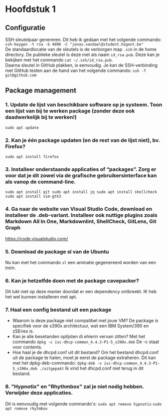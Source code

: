 # Hoofdstuk 1

## Configuratie

SSH sleutelpaar genereren. Dit heb ik gedaan met het volgende commando:  
`ssh-keygen -t rsa -b 4096 -C "jonas.vandael@student.hogent.be"`  
De standaardlocatie van de sleutels is de verborgen map `.ssh` in de home directory. De publieke sleutel is deze met als naam `id_rsa.pub`. Deze kan je bekijken met het commando `cat ~/.ssh/id_rsa.pub`.  
Daarna sleutel in GitHub plakken, is eenvoudig. Je kan de SSH-verbinding met GitHub testen aan de hand van het volgende commando: `ssh -T git@github.com`

## Package management

### 1. Update de lijst van beschikbare software op je systeem. Toon een lijst van bij te werken package (zonder deze ook daadwerkelijk bij te werken!)

`sudo apt update`

### 2. Kan je één package updaten (en de rest van de lijst niet), bv. Firefox?

`sudo apt install firefox`

### 3. Installeer onderstaande applicaties of “packages”. Zorg er voor dat je dit zowel via de grafische gebruikersinterface kan als vanop de command-line.

`sudo apt install git
sudo apt install jq
sudo apt install shellcheck
sudo apt install vim-gtk3`

### 4. Ga naar de website van Visual Studio Code, download en installeer de .deb-variant. Installeer ook nuttige plugins zoals Markdown All In One, Markdownlint, ShellCheck, GitLens, Git Graph

<https://code.visualstudio.com/>

### 5. Download de package sl van de Ubuntu

Nu kan met het commando `sl` een animatie gegenereerd worden van een trein.

### 6. Kan je hetzelfde doen met de package cavepacker? 

Dit lukt niet op deze manier doordat er een dependency ontbreekt. IK heb het wel kunnen installeren met apt.

### 7. Haal een config bestand uit een package

- Waarom is deze package niet compatibel met jouw VM?
    De package is specifiek voor de s390x architectuur, wat een IBM System/390 en zSEries is. 
- Kan je alle besetanden oplijsten di ehierin vervan zitten?
    Met het commando `dpkg -c isc-dhcp-common_4.4.3-P1-5_s390x.deb`
    De -c staat voor contents.
- Hoe haal je de dhcpd.conf uit dit bestand?
    Om het bestand dhcpd.conf uit de package te halen, moet je eerst de package extraheren. Dit kan met het dpkg-deb-commando: `dpkg-deb -x isc-dhcp-common_4.4.3-P1-5_s390x.deb ./uitgepakt`
    Ik vind het dhcpd.conf niet terug in dit bestand.

### 8. "Hypnotix" en "Rhythmbox" zal je niet nodig hebben. Verwijder deze applicaties.

Dit is eenvoudig met volgende commando's:
`sudo apt remove hypnotix`
`sudo apt remove rhytmbox`